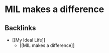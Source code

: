 # MIL makes a difference

## Backlinks
* [[My Ideal Life]]
	* [[MIL makes a difference]]

<!-- {BearID:FC86170C-09F0-4BD3-A880-3F21E7CEE576-31913-000044903DCEECF6} -->
